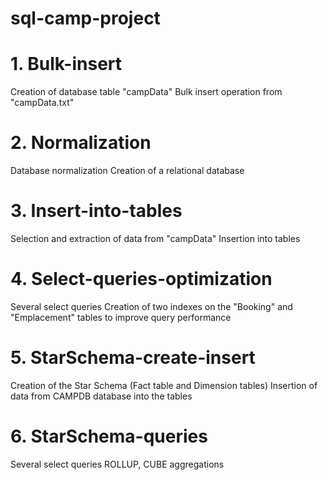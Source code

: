# sql-camp-project

# 1. Bulk-insert
   Creation of database table "campData"
   Bulk insert operation from "campData.txt"

# 2. Normalization
   Database normalization
   Creation of a relational database

# 3. Insert-into-tables
   Selection and extraction of data from "campData"
   Insertion into tables

# 4. Select-queries-optimization
   Several select queries
   Creation of two indexes on the "Booking" and "Emplacement" tables to improve query performance

# 5. StarSchema-create-insert
   Creation of the Star Schema (Fact table and Dimension tables)
   Insertion of data from CAMPDB database into the tables

# 6. StarSchema-queries
   Several select queries
   ROLLUP, CUBE aggregations
